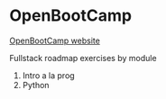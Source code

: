 # OpenBootCamp

[OpenBootCamp website](https://campus.open-bootcamp.com)
 
Fullstack roadmap exercises by module 

1. Intro a la prog
2. Python
